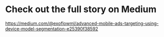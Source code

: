 # Check out the full story on Medium

https://medium.com/@exoflowml/advanced-mobile-ads-targeting-using-device-model-segmentation-e25390f38592
